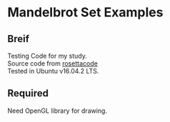 Mandelbrot Set Examples
=============================

Breif
----------
Testing Code for my study.  
Source code from [rosettacode](https://rosettacode.org/wiki/Mandelbrot_set)  
Tested in Ubuntu v16.04.2 LTS.

Required
----------
Need OpenGL library for drawing.
